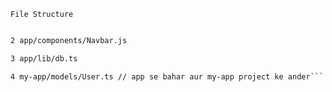`File Structure`

```1 app/api/auth/sync/route.ts

2 app/components/Navbar.js

3 app/lib/db.ts

4 my-app/models/User.ts // app se bahar aur my-app project ke ander```
      
